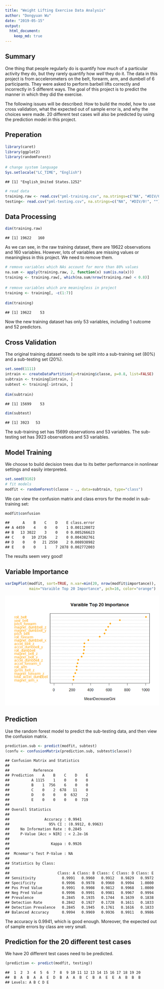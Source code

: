 ```yaml
---
title: "Weight Lifting Exercise Data Analysis"
author: "Dongyuan Wu"
date: "2019-05-15"
output: 
  html_document:
    keep_md: true
---
```


## Summary

One thing that people regularly do is quantify how *much* of a particular activity they do, but they rarely quantify how *well* they do it. The data in this project is from accelerometers on the belt, forearm, arm, and dumbell of 6 participants. They were asked to perform barbell lifts correctly and incorrectly in 5 different ways. The goal of this project is to predict the manner in which they did the exercise. 

The following issues will be described: How to build the model, how to use cross validation, what the expected out of sample error is, and why the choices were made. 20 different test cases will also be predicted by using the prediction model in this project.

## Preperation


```r
library(caret)
library(ggplot2)
library(randomForest)

# change system language
Sys.setlocale("LC_TIME", "English")
```

```
## [1] "English_United States.1252"
```

```r
# read data
training.raw <- read.csv("pml-training.csv", na.strings=c("NA", "#DIV/0!", ""))
testing<- read.csv("pml-testing.csv", na.strings=c("NA", "#DIV/0!", ""))
```

## Data Processing


```r
dim(training.raw)
```

```
## [1] 19622   160
```

As we can see, in the raw training dataset, there are 19622 observations and 160 variables. However, lots of variables are missing values or meaningless in this project. We need to remove them.


```r
# remove variables which NAs account for more than 80% values
na.sum <- apply(training.raw, 2, function(x) sum(is.na(x)))
training <- training.raw[, which(na.sum/nrow(training.raw) < 0.8)]

# remove variables which are meaningless in project
training <- training[, -c(1:7)]

dim(training)
```

```
## [1] 19622    53
```

Now the new training dataset has only 53 variables, including 1 outcome and 52 predictors.

## Cross Validation

The original training dataset needs to be split into a sub-training set (80%) and a sub-testing set (20%).


```r
set.seed(1111)
intrain <- createDataPartition(y=training$classe, p=0.8, list=FALSE)
subtrain <- training[intrain, ] 
subtest <- training[-intrain, ]

dim(subtrain)
```

```
## [1] 15699    53
```

```r
dim(subtest)
```

```
## [1] 3923   53
```

The sub-training set has 15699 observations and 53 variables. The sub-testing set has 3923 observations and 53 variables.

## Model Training

We choose to build decision trees due to its better performance in nonlinear settings and easily interpreted.


```r
set.seed(9102)
# fit models
modfit <- randomForest(classe ~ ., data=subtrain, type="class")
```

We can view the confusion matrix and class errors for the model in sub-training set:


```r
modfit$confusion
```

```
##      A    B    C    D    E class.error
## A 4459    4    0    0    1 0.001120072
## B   13 3022    3    0    0 0.005266623
## C    0   10 2726    2    0 0.004382761
## D    0    0   21 2550    2 0.008938982
## E    0    0    1    7 2878 0.002772003
```

The results seem very good!

## Variable Importance


```r
varImpPlot(modfit, sort=TRUE, n.var=min(20, nrow(modfit$importance)),
           main="Varaible Top 20 Importance", pch=16, color="orange")
```

![](index_files/figure-html/unnamed-chunk-7-1.png)<!-- -->

## Prediction

Use the random forest model to predict the sub-testing data, and then view the confusion matrix.


```r
prediction.sub <- predict(modfit, subtest)
(confu <- confusionMatrix(prediction.sub, subtest$classe))
```

```
## Confusion Matrix and Statistics
## 
##           Reference
## Prediction    A    B    C    D    E
##          A 1115    1    0    0    0
##          B    1  756    6    0    0
##          C    0    2  678   11    0
##          D    0    0    0  632    2
##          E    0    0    0    0  719
## 
## Overall Statistics
##                                           
##                Accuracy : 0.9941          
##                  95% CI : (0.9912, 0.9963)
##     No Information Rate : 0.2845          
##     P-Value [Acc > NIR] : < 2.2e-16       
##                                           
##                   Kappa : 0.9926          
##                                           
##  Mcnemar's Test P-Value : NA              
## 
## Statistics by Class:
## 
##                      Class: A Class: B Class: C Class: D Class: E
## Sensitivity            0.9991   0.9960   0.9912   0.9829   0.9972
## Specificity            0.9996   0.9978   0.9960   0.9994   1.0000
## Pos Pred Value         0.9991   0.9908   0.9812   0.9968   1.0000
## Neg Pred Value         0.9996   0.9991   0.9981   0.9967   0.9994
## Prevalence             0.2845   0.1935   0.1744   0.1639   0.1838
## Detection Rate         0.2842   0.1927   0.1728   0.1611   0.1833
## Detection Prevalence   0.2845   0.1945   0.1761   0.1616   0.1833
## Balanced Accuracy      0.9994   0.9969   0.9936   0.9911   0.9986
```

The accuracy is 0.9941, which is good enough. Moreover, the expected out of sample errors by class are very small.

## Prediction for the 20 different test cases

We have 20 different test cases need to be predicted.


```r
(prediction <- predict(modfit, testing))
```

```
##  1  2  3  4  5  6  7  8  9 10 11 12 13 14 15 16 17 18 19 20 
##  B  A  B  A  A  E  D  B  A  A  B  C  B  A  E  E  A  B  B  B 
## Levels: A B C D E
```
